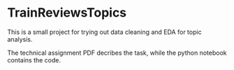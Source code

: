 # TrainReviewsTopics

This is a small project for trying out data cleaning and EDA for topic analysis.

The technical assignment PDF decribes the task, while the python notebook contains the code.
